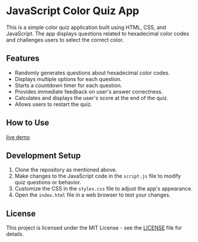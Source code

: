 # JavaScript Color Quiz App

This is a simple color quiz application built using HTML, CSS, and JavaScript. The app displays questions related to hexadecimal color codes and challenges users to select the correct color.

## Features

- Randomly generates questions about hexadecimal color codes.
- Displays multiple options for each question.
- Starts a countdown timer for each question.
- Provides immediate feedback on user's answer correctness.
- Calculates and displays the user's score at the end of the quiz.
- Allows users to restart the quiz.

## How to Use

[live demo](https://mo7ammedd.github.io/color-quiz-application/)

## Development Setup

1. Clone the repository as mentioned above.
2. Make changes to the JavaScript code in the `script.js` file to modify quiz questions or behavior.
3. Customize the CSS in the `styles.css` file to adjust the app's appearance.
4. Open the `index.html` file in a web browser to test your changes.

## License

This project is licensed under the MIT License - see the [LICENSE](https://github.com/Mo7ammedd/color-quiz-application/blob/main/LICENSE.txt) file for details.



